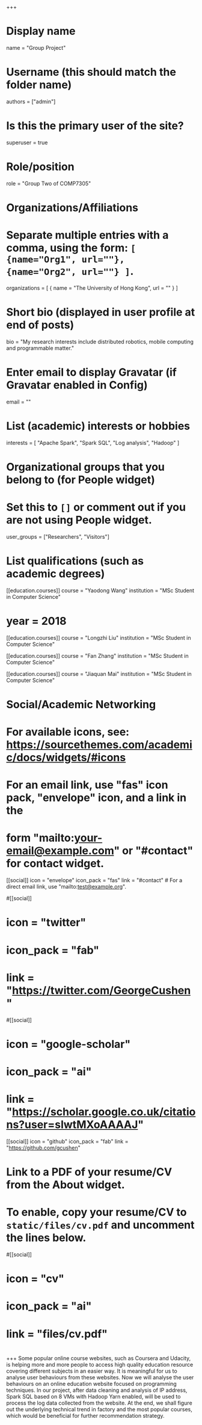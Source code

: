 +++
# Display name
name = "Group Project"

# Username (this should match the folder name)
authors = ["admin"]

# Is this the primary user of the site?
superuser = true

# Role/position
role = "Group Two of COMP7305"

# Organizations/Affiliations
#   Separate multiple entries with a comma, using the form: `[ {name="Org1", url=""}, {name="Org2", url=""} ]`.
organizations = [ { name = "The University of Hong Kong", url = "" } ]

# Short bio (displayed in user profile at end of posts)
bio = "My research interests include distributed robotics, mobile computing and programmable matter."

# Enter email to display Gravatar (if Gravatar enabled in Config)
email = ""

# List (academic) interests or hobbies
interests = [
  "Apache Spark",
  "Spark SQL",
  "Log analysis",
  "Hadoop"
]

# Organizational groups that you belong to (for People widget)
#   Set this to `[]` or comment out if you are not using People widget.
user_groups = ["Researchers", "Visitors"]

# List qualifications (such as academic degrees)
[[education.courses]]
  course = "Yaodong Wang"
  institution = "MSc Student in Computer Science"
#  year = 2018

[[education.courses]]
  course = "Longzhi Liu"
  institution = "MSc Student in Computer Science"

[[education.courses]]
  course = "Fan Zhang"
  institution = "MSc Student in Computer Science"

[[education.courses]]
  course = "Jiaquan Mai"
  institution = "MSc Student in Computer Science"


# Social/Academic Networking
# For available icons, see: https://sourcethemes.com/academic/docs/widgets/#icons
#   For an email link, use "fas" icon pack, "envelope" icon, and a link in the
#   form "mailto:your-email@example.com" or "#contact" for contact widget.

[[social]]
  icon = "envelope"
  icon_pack = "fas"
  link = "#contact"  # For a direct email link, use "mailto:test@example.org".

#[[social]]
#  icon = "twitter"
#  icon_pack = "fab"
#  link = "https://twitter.com/GeorgeCushen"

#[[social]]
#  icon = "google-scholar"
#  icon_pack = "ai"
#  link = "https://scholar.google.co.uk/citations?user=sIwtMXoAAAAJ"

[[social]]
  icon = "github"
  icon_pack = "fab"
  link = "https://github.com/gcushen"

# Link to a PDF of your resume/CV from the About widget.
# To enable, copy your resume/CV to `static/files/cv.pdf` and uncomment the lines below.
#[[social]]
#  icon = "cv"
#  icon_pack = "ai"
#  link = "files/cv.pdf"
#
+++
Some popular online course websites, such as Coursera and Udacity, is helping more and more people to access high quality education resource covering different subjects in an easier way. It is meaningful for us to analyse user behaviours from these websites. Now we will analyse the user behaviours on an online education website focused on programming techniques. In our project, after data cleaning and analysis of IP address, Spark SQL based on 8 VMs with Hadoop Yarn enabled, will be used to process the log data collected from the website. At the end, we shall figure out the underlying technical trend in factory and the most popular courses, which would be beneficial for further recommendation strategy.
